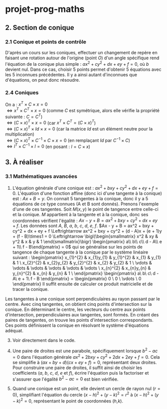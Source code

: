 # projet-prog-maths

## 2. Section de conique
### 2.1 Conique et points de contrôle
D'après un cours sur les coniques, effectuer un changement de repère en faisant une rotation autour de l'origine (point $`O`$) d'un angle spécifique rend l'équation de la conique plus simple : $`ax^2 + cy^2 + dx + ey + f = 0`$, où $`b`$ devient nul. Dans ce cas, choisir 5 points permet d'obtenir 5 équations avec les 5 inconnues précédentes. Il y a ainsi autant d'inconnues que d'équations, on peut donc résoudre.

### 2.4 Coniques
On a :
$`x^T \times C \times x = 0`$
<br>$`\Leftrightarrow x^T \times C^T \times x = 0`$ (comme $`C`$ est symétrique, alors elle vérifie la propriété suivante : $`C = C^T`$)
<br>$`\Leftrightarrow (C \times x)^T \times x = 0`$ (car $`x^T × C^T = (C \times x)^T`$)
<br>$`\Leftrightarrow (C \times x)^T \times Id \times x = 0`$ (car la matrice $`Id`$ est un élément neutre pour la multiplication)
<br>$`\Leftrightarrow (C \times x)^T \times C^{-1} \times C \times x = 0`$ (en remplaçant $`Id`$ par $`C^{-1} \times C`$)
<br>$`\Leftrightarrow l^T \times C^{-1} \times l = 0`$ (en posant : $`l = C \times x`$)

## 3. À réaliser

### 3.1 Mathématiques avancées

1) L'équation générale d'une conique est : $`ax^2 + bxy + cy^2 + dx + ey + f = 0`$.
L'équation d'une fonction affine (donc ici d'une tangente à la conique) est : $`Ax + B = y`$.
On connait 5 tangentes à la conique, donc il y a 5 équations de ce type connues (A et B sont donnés).
Prenons l'exemple d'une de ces tangentes.
Soit $`M(x,y)`$ le point de tangence entre celle-ci et la conique.
$`M`$ appartient à la tangente et à la conique, donc ses coordonnées vérifient l'égalité : $`Ax - y + B = ax^2 + bxy + cy^2 + dx + ey + f`$. Les données sont $`A`$, $`B`$, $`a`$, $`b`$, $`c`$, $`d`$, $`e`$, $`f`$.
$`Ax - y + B = ax^2 + bxy + cy^2 + dx + ey + f
\Leftrightarrow ax^2 + bxy + cy^2 + (d - A)x + (e + 1)y + (f - B)\times1 = 0
\Leftrightarrow \bigl(\begin{smallmatrix} x^2 & xy & y^2 & x & y & 1 \end{smallmatrix}\bigr) \begin{pmatrix} a\\ b\\ c\\ d - A\\ e + 1\\ f - B\end{pmatrix} = 0`$
qui se généralise sur les points de tangence de chaque tangente à la conique par le système linéaire suivant :
\begin{pmatrix}
x_{1}^{2} & x_{1}y_{1} & y_{1}^{2} & x_{1} & y_{1} & 1 \\ 
x_{2}^{2} & x_{2}y_{2} & y_{2}^{2} & x_{2} & y_{2} & 1 \\
\vdots & \vdots & \vdots & \vdots & \vdots & \vdots \\ 
x_{n}^{2} & x_{n}y_{n} & y_{n}^{2} & x_{n} & y_{n} & 1 \\
\end{pmatrix}
\begin{pmatrix} a\\ b\\ c\\ d - A\\ e + 1\\ f - B \end{pmatrix}
= \begin{pmatrix} 0 \\ 0 \\ \vdots \\ 0 \end{pmatrix}
Il suffit ensuite de calculer ce produit matricielle et de tracer la conique.

Les tangentes à une conique sont perpendiculaires au rayon passant par le centre. Avec cinq tangentes, on obtient cinq points d'intersection sur la conique. En déterminant le centre, les vecteurs du centre aux points d'intersection, perpendiculaires aux tangentes, sont formés. En créant des paires de tangentes, on trouve les points d'intersection correspondants. Ces points définissent la conique en résolvant le système d'équations adéquat.

3) Voir directement dans le code.

4) Une paire de droites est une parabole, spécifiquement lorsque $`b^2 − ac = 0`$ dans l'équation générale $`ax^2 + 2bxy + cy^2 + 2dx + 2ey + f = 0`$. Cela se simplifie à $`(ax + by + d)(cx + ey + f) = 0`$, représentant deux droites. Pour construire une paire de droites, il suffit ainsi de choisir les coefficients ($`a`$, $`b`$, $`c`$, $`d`$, $`e`$ et $`f`$), écrire l'équation puis la factoriser et s'assurer que l'égalité $`b^2 − ac = 0`$ est bien vérifiée.

5) Quand une conique est un point, elle devient un cercle de rayon nul ($`r = 0`$), simplifiant l'équation du cercle $`(x - h)^2 + (y - k)^2 = r^2`$ à $`(x-h)^2 + (y-k)^2 = 0`$, représentant le point de coordonnées ($`h`$,$`k`$).
